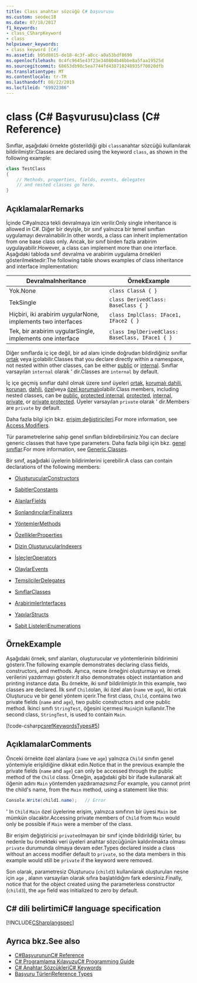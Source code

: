 ```yaml
---
title: Class anahtar sözcüğü C# başvurusu
ms.custom: seodec18
ms.date: 07/18/2017
f1_keywords:
- class_CSharpKeyword
- class
helpviewer_keywords:
- class keyword [C#]
ms.assetid: b95d8815-de18-4c3f-a8cc-a0a53bdf8690
ms.openlocfilehash: 0c4fc9645e43f23e340804b46bbe8a5faa19525d
ms.sourcegitcommit: 68653db98c5ea7744fd438710248935f70020dfb
ms.translationtype: MT
ms.contentlocale: tr-TR
ms.lasthandoff: 08/22/2019
ms.locfileid: "69922386"
---
```

# <a name="class-c-reference"></a><span data-ttu-id="00ef5-102">class (C# Başvurusu)</span><span class="sxs-lookup"><span data-stu-id="00ef5-102">class (C# Reference)</span></span>

<span data-ttu-id="00ef5-103">Sınıflar, aşağıdaki örnekte gösterildiği gibi `class`anahtar sözcüğü kullanılarak bildirilmiştir:</span><span class="sxs-lookup"><span data-stu-id="00ef5-103">Classes are declared using the keyword `class`, as shown in the following example:</span></span>

```csharp
class TestClass
{
    // Methods, properties, fields, events, delegates
    // and nested classes go here.
}
```

## <a name="remarks"></a><span data-ttu-id="00ef5-104">Açıklamalar</span><span class="sxs-lookup"><span data-stu-id="00ef5-104">Remarks</span></span>

<span data-ttu-id="00ef5-105">İçinde C#yalnızca tekli devralmaya izin verilir.</span><span class="sxs-lookup"><span data-stu-id="00ef5-105">Only single inheritance is allowed in C#.</span></span> <span data-ttu-id="00ef5-106">Diğer bir deyişle, bir sınıf yalnızca bir temel sınıftan uygulamayı devralınabilir.</span><span class="sxs-lookup"><span data-stu-id="00ef5-106">In other words, a class can inherit implementation from one base class only.</span></span> <span data-ttu-id="00ef5-107">Ancak, bir sınıf birden fazla arabirim uygulayabilir.</span><span class="sxs-lookup"><span data-stu-id="00ef5-107">However, a class can implement more than one interface.</span></span> <span data-ttu-id="00ef5-108">Aşağıdaki tabloda sınıf devralma ve arabirim uygulama örnekleri gösterilmektedir:</span><span class="sxs-lookup"><span data-stu-id="00ef5-108">The following table shows examples of class inheritance and interface implementation:</span></span>

|<span data-ttu-id="00ef5-109">Devralma</span><span class="sxs-lookup"><span data-stu-id="00ef5-109">Inheritance</span></span>|<span data-ttu-id="00ef5-110">Örnek</span><span class="sxs-lookup"><span data-stu-id="00ef5-110">Example</span></span>|
|-----------------|-------------|
|<span data-ttu-id="00ef5-111">Yok.</span><span class="sxs-lookup"><span data-stu-id="00ef5-111">None</span></span>|`class ClassA { }`|
|<span data-ttu-id="00ef5-112">Tek</span><span class="sxs-lookup"><span data-stu-id="00ef5-112">Single</span></span>|`class DerivedClass: BaseClass { }`|
|<span data-ttu-id="00ef5-113">Hiçbiri, iki arabirim uygular</span><span class="sxs-lookup"><span data-stu-id="00ef5-113">None, implements two interfaces</span></span>|`class ImplClass: IFace1, IFace2 { }`|
|<span data-ttu-id="00ef5-114">Tek, bir arabirim uygular</span><span class="sxs-lookup"><span data-stu-id="00ef5-114">Single, implements one interface</span></span>|`class ImplDerivedClass: BaseClass, IFace1 { }`|

<span data-ttu-id="00ef5-115">Diğer sınıflarda iç içe değil, bir ad alanı içinde doğrudan bildirdiğiniz sınıflar [ortak](./public.md) veya [iç](./internal.md)olabilir.</span><span class="sxs-lookup"><span data-stu-id="00ef5-115">Classes that you declare directly within a namespace, not nested within other classes, can be either [public](./public.md) or [internal](./internal.md).</span></span> <span data-ttu-id="00ef5-116">Sınıflar varsayılan `internal` olarak ' dir.</span><span class="sxs-lookup"><span data-stu-id="00ef5-116">Classes are `internal` by default.</span></span>

<span data-ttu-id="00ef5-117">İç içe geçmiş sınıflar dahil olmak üzere sınıf üyeleri [ortak](public.md), [korumalı dahili](protected-internal.md), [korunan](protected.md), [dahili](internal.md), [özel](private.md)veya [özel korumalı](private-protected.md)olabilir.</span><span class="sxs-lookup"><span data-stu-id="00ef5-117">Class members, including nested classes, can be [public](public.md), [protected internal](protected-internal.md), [protected](protected.md), [internal](internal.md), [private](private.md), or [private protected](private-protected.md).</span></span> <span data-ttu-id="00ef5-118">Üyeler varsayılan `private` olarak ' dir.</span><span class="sxs-lookup"><span data-stu-id="00ef5-118">Members are `private` by default.</span></span>

<span data-ttu-id="00ef5-119">Daha fazla bilgi için bkz. [erişim değiştiricileri](../../programming-guide/classes-and-structs/access-modifiers.md).</span><span class="sxs-lookup"><span data-stu-id="00ef5-119">For more information, see [Access Modifiers](../../programming-guide/classes-and-structs/access-modifiers.md).</span></span>

<span data-ttu-id="00ef5-120">Tür parametrelerine sahip genel sınıfları bildirebilirsiniz.</span><span class="sxs-lookup"><span data-stu-id="00ef5-120">You can declare generic classes that have type parameters.</span></span> <span data-ttu-id="00ef5-121">Daha fazla bilgi için bkz. [genel sınıflar](../../programming-guide/generics/generic-classes.md).</span><span class="sxs-lookup"><span data-stu-id="00ef5-121">For more information, see [Generic Classes](../../programming-guide/generics/generic-classes.md).</span></span>

<span data-ttu-id="00ef5-122">Bir sınıf, aşağıdaki üyelerin bildirimlerini içerebilir:</span><span class="sxs-lookup"><span data-stu-id="00ef5-122">A class can contain declarations of the following members:</span></span>

- [<span data-ttu-id="00ef5-123">Oluşturucular</span><span class="sxs-lookup"><span data-stu-id="00ef5-123">Constructors</span></span>](../../programming-guide/classes-and-structs/constructors.md)

- [<span data-ttu-id="00ef5-124">Sabitler</span><span class="sxs-lookup"><span data-stu-id="00ef5-124">Constants</span></span>](../../programming-guide/classes-and-structs/constants.md)

- [<span data-ttu-id="00ef5-125">Alanlar</span><span class="sxs-lookup"><span data-stu-id="00ef5-125">Fields</span></span>](../../programming-guide/classes-and-structs/fields.md)

- [<span data-ttu-id="00ef5-126">Sonlandırıcılar</span><span class="sxs-lookup"><span data-stu-id="00ef5-126">Finalizers</span></span>](../../programming-guide/classes-and-structs/destructors.md)

- [<span data-ttu-id="00ef5-127">Yöntemler</span><span class="sxs-lookup"><span data-stu-id="00ef5-127">Methods</span></span>](../../programming-guide/classes-and-structs/methods.md)

- [<span data-ttu-id="00ef5-128">Özellikler</span><span class="sxs-lookup"><span data-stu-id="00ef5-128">Properties</span></span>](../../programming-guide/classes-and-structs/properties.md)

- [<span data-ttu-id="00ef5-129">Dizin Oluşturucular</span><span class="sxs-lookup"><span data-stu-id="00ef5-129">Indexers</span></span>](../../programming-guide/indexers/index.md)

- [<span data-ttu-id="00ef5-130">İşleçler</span><span class="sxs-lookup"><span data-stu-id="00ef5-130">Operators</span></span>](../operators/index.md)

- [<span data-ttu-id="00ef5-131">Olaylar</span><span class="sxs-lookup"><span data-stu-id="00ef5-131">Events</span></span>](../../programming-guide/events/index.md)

- [<span data-ttu-id="00ef5-132">Temsilciler</span><span class="sxs-lookup"><span data-stu-id="00ef5-132">Delegates</span></span>](../../programming-guide/delegates/index.md)

- [<span data-ttu-id="00ef5-133">Sınıflar</span><span class="sxs-lookup"><span data-stu-id="00ef5-133">Classes</span></span>](../../programming-guide/classes-and-structs/classes.md)

- [<span data-ttu-id="00ef5-134">Arabirimler</span><span class="sxs-lookup"><span data-stu-id="00ef5-134">Interfaces</span></span>](../../programming-guide/interfaces/index.md)

- [<span data-ttu-id="00ef5-135">Yapılar</span><span class="sxs-lookup"><span data-stu-id="00ef5-135">Structs</span></span>](../../programming-guide/classes-and-structs/structs.md)

- [<span data-ttu-id="00ef5-136">Sabit Listeleri</span><span class="sxs-lookup"><span data-stu-id="00ef5-136">Enumerations</span></span>](../../programming-guide/enumeration-types.md)

## <a name="example"></a><span data-ttu-id="00ef5-137">Örnek</span><span class="sxs-lookup"><span data-stu-id="00ef5-137">Example</span></span>

<span data-ttu-id="00ef5-138">Aşağıdaki örnek, sınıf alanları, oluşturucular ve yöntemlerinin bildirimini gösterir.</span><span class="sxs-lookup"><span data-stu-id="00ef5-138">The following example demonstrates declaring class fields, constructors, and methods.</span></span> <span data-ttu-id="00ef5-139">Ayrıca, nesne örneğini oluşturmayı ve örnek verilerini yazdırmayı gösterir.</span><span class="sxs-lookup"><span data-stu-id="00ef5-139">It also demonstrates object instantiation and printing instance data.</span></span> <span data-ttu-id="00ef5-140">Bu örnekte, iki sınıf bildirilmiştir.</span><span class="sxs-lookup"><span data-stu-id="00ef5-140">In this example, two classes are declared.</span></span> <span data-ttu-id="00ef5-141">İlk sınıf `Child`olan, iki özel alan (`name` ve `age`), iki ortak Oluşturucu ve bir genel yöntem içerir.</span><span class="sxs-lookup"><span data-stu-id="00ef5-141">The first class, `Child`, contains two private fields (`name` and `age`), two public constructors and one public method.</span></span> <span data-ttu-id="00ef5-142">İkinci sınıfı `StringTest`, öğesini içermesi `Main`için kullanılır.</span><span class="sxs-lookup"><span data-stu-id="00ef5-142">The second class, `StringTest`, is used to contain `Main`.</span></span>

[!code-csharp[csrefKeywordsTypes#5](~/samples/snippets/csharp/VS_Snippets_VBCSharp/csrefKeywordsTypes/CS/keywordsTypes.cs#5)]

## <a name="comments"></a><span data-ttu-id="00ef5-143">Açıklamalar</span><span class="sxs-lookup"><span data-stu-id="00ef5-143">Comments</span></span>

<span data-ttu-id="00ef5-144">Önceki örnekte özel alanlara (`name` ve `age`) yalnızca `Child` sınıfın genel yöntemiyle erişildiğine dikkat edin.</span><span class="sxs-lookup"><span data-stu-id="00ef5-144">Notice that in the previous example the private fields (`name` and `age`) can only be accessed through the public method of the `Child` class.</span></span> <span data-ttu-id="00ef5-145">Örneğin, aşağıdaki gibi bir ifade kullanarak alt öğenin adını `Main` yöntemden yazdıramazsınız:</span><span class="sxs-lookup"><span data-stu-id="00ef5-145">For example, you cannot print the child's name, from the `Main` method, using a statement like this:</span></span>

```csharp
Console.Write(child1.name);   // Error
```

<span data-ttu-id="00ef5-146">' In `Child` `Main` özel üyelerine erişim, yalnızca sınıfının bir üyesi `Main` ise mümkün olacaktır.</span><span class="sxs-lookup"><span data-stu-id="00ef5-146">Accessing private members of `Child` from `Main` would only be possible if `Main` were a member of the class.</span></span>

<span data-ttu-id="00ef5-147">Bir erişim değiştiricisi `private`olmayan bir sınıf içinde bildirildiği türler, bu nedenle bu örnekteki veri üyeleri anahtar sözcüğünün kaldırılmakta olması `private` durumunda olmaya devam eder.</span><span class="sxs-lookup"><span data-stu-id="00ef5-147">Types declared inside a class without an access modifier default to `private`, so the data members in this example would still be `private` if the keyword were removed.</span></span>

<span data-ttu-id="00ef5-148">Son olarak, parametresiz Oluşturucu (`child3`) kullanılarak oluşturulan nesne için `age` , alanın varsayılan olarak sıfıra başlatıldığını fark edersiniz.</span><span class="sxs-lookup"><span data-stu-id="00ef5-148">Finally, notice that for the object created using the parameterless constructor (`child3`), the `age` field was initialized to zero by default.</span></span>

## <a name="c-language-specification"></a><span data-ttu-id="00ef5-149">C# dili belirtimi</span><span class="sxs-lookup"><span data-stu-id="00ef5-149">C# language specification</span></span>

[!INCLUDE[CSharplangspec](~/includes/csharplangspec-md.md)]

## <a name="see-also"></a><span data-ttu-id="00ef5-150">Ayrıca bkz.</span><span class="sxs-lookup"><span data-stu-id="00ef5-150">See also</span></span>

- [<span data-ttu-id="00ef5-151">C#Başvurunun</span><span class="sxs-lookup"><span data-stu-id="00ef5-151">C# Reference</span></span>](../index.md)
- [<span data-ttu-id="00ef5-152">C# Programlama Kılavuzu</span><span class="sxs-lookup"><span data-stu-id="00ef5-152">C# Programming Guide</span></span>](../../programming-guide/index.md)
- [<span data-ttu-id="00ef5-153">C# Anahtar Sözcükleri</span><span class="sxs-lookup"><span data-stu-id="00ef5-153">C# Keywords</span></span>](./index.md)
- [<span data-ttu-id="00ef5-154">Başvuru Türleri</span><span class="sxs-lookup"><span data-stu-id="00ef5-154">Reference Types</span></span>](./reference-types.md)
